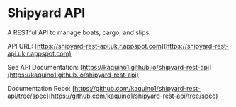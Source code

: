 # Shipyard API

A RESTful API to manage boats, cargo, and slips.

API URL: [https://shipyard-rest-api.uk.r.appspot.com](https://shipyard-rest-api.uk.r.appspot.com)

See API Documentation: [https://kaquino1.github.io/shipyard-rest-api](https://kaquino1.github.io/shipyard-rest-api)

Documentation Repo: [https://github.com/kaquino1/shipyard-rest-api/tree/spec](https://github.com/kaquino1/shipyard-rest-api/tree/spec)
